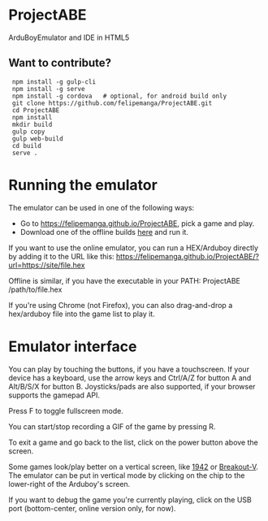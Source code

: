 # ProjectABE
ArduBoyEmulator and IDE in HTML5

## Want to contribute?

     npm install -g gulp-cli
     npm install -g serve
     npm install -g cordova   # optional, for android build only
     git clone https://github.com/felipemanga/ProjectABE.git
     cd ProjectABE
     npm install
     mkdir build
     gulp copy
     gulp web-build
     cd build
     serve .

     
# Running the emulator

The emulator can be used in one of the following ways:
- Go to https://felipemanga.github.io/ProjectABE, pick a game and play.
- Download one of the offline builds [here](https://github.com/felipemanga/ProjectABE/releases) and run it.

If you want to use the online emulator, you can run a HEX/Arduboy directly by adding it to the URL like this:
https://felipemanga.github.io/ProjectABE/?url=https://site/file.hex

Offline is similar, if you have the executable in your PATH:
ProjectABE /path/to/file.hex

If you're using Chrome (not Firefox), you can also drag-and-drop a hex/arduboy file into the game list to play it.


# Emulator interface

You can play by touching the buttons, if you have a touchscreen. If your device has a keyboard, use the arrow keys and Ctrl/A/Z for button A and Alt/B/S/X for button B. Joysticks/pads are also supported, if your browser supports the gamepad API.

Press F to toggle fullscreen mode.

You can start/stop recording a GIF of the game by pressing R.

To exit a game and go back to the list, click on the power button above the screen.

Some games look/play better on a vertical screen, like [1942](https://raw.githubusercontent.com/eried/ArduboyCollection/master/Arcade%2F1943%2F1943.hex) or [Breakout-V](http://www.crait.net/arduboy/breakoutv/app.hex). The emulator can be put in vertical mode by clicking on the chip to the lower-right of the Arduboy's screen.

If you want to debug the game you're currently playing, click on the USB port (bottom-center, online version only, for now).

